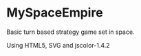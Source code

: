 MySpaceEmpire
=============
Basic turn based strategy game set in space.

Using HTML5, SVG and jscolor-1.4.2